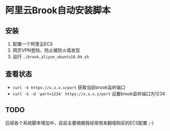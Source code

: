 # 阿里云Brook自动安装脚本

## 安装
1. 配置一个阿里云ECS
2. 网页VPN登陆，防止被防火墙发现
3. 运行 `./brook_aliyun_ubuntu18.04.sh`

## 查看状态
+ `curl -k https://x.x.x.x/port` 获取当前brook监听端口
+ `curl -k -d 'port=1234' https://x.x.x.x/port` 设置brook监听端口为1234

## TODO
后续各个系统脚本增加中，目前主要根据我经常用来翻墙购买的ECS配置 ;-)

